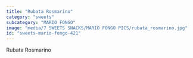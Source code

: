 ```yaml
---
title: "Rubata Rosmarino"
category: "sweets"
subcategory: "MARIO FONGO"
image: "media/7 SWEETS SNACKS/MARIO FONGO PICS/rubata_rosmarino.jpg"
id: "sweets-mario-fongo-421"
---
```


Rubata Rosmarino
